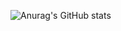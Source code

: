 ![Anurag's GitHub stats](https://github-readme-stats.vercel.app/api?ShogunZeusEx=anuraghazra&theme=dark&show_icons=true)
